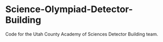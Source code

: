 # Science-Olympiad-Detector-Building
Code for the Utah County Academy of Sciences Detector Building team.
